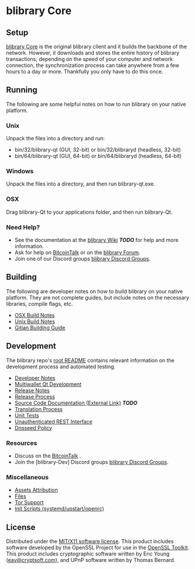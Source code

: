 blibrary Core
=====================

Setup
---------------------
[blibrary Core](http://blibrarycoin.com) is the original blibrary client and it builds the backbone of the network. However, it downloads and stores the entire history of blibrary transactions; depending on the speed of your computer and network connection, the synchronization process can take anywhere from a few hours to a day or more. Thankfully you only have to do this once.

Running
---------------------
The following are some helpful notes on how to run blibrary on your native platform.

### Unix

Unpack the files into a directory and run:

- bin/32/blibrary-qt (GUI, 32-bit) or bin/32/blibraryd (headless, 32-bit)
- bin/64/blibrary-qt (GUI, 64-bit) or bin/64/blibraryd (headless, 64-bit)

### Windows

Unpack the files into a directory, and then run blibrary-qt.exe.

### OSX

Drag blibrary-Qt to your applications folder, and then run blibrary-Qt.

### Need Help?

* See the documentation at the [blibrary Wiki](https://en.bitcoin.it/wiki/Main_Page) ***TODO***
for help and more information.
* Ask for help on [BitcoinTalk](https://bitcointalk.org/index.php) or on the [blibrary Forum](http://blibrarycoin.com/).
* Join one of our Discord groups [blibrary Discord Groups](https://discord.gg/YcnvMqt).

Building
---------------------
The following are developer notes on how to build blibrary on your native platform. They are not complete guides, but include notes on the necessary libraries, compile flags, etc.

- [OSX Build Notes](build-osx.md)
- [Unix Build Notes](build-unix.md)
- [Gitian Building Guide](gitian-building.md)

Development
---------------------
The blibrary repo's [root README](https://github.com/eastcoastcrypto/blibrary/blob/master/README.md) contains relevant information on the development process and automated testing.

- [Developer Notes](developer-notes.md)
- [Multiwallet Qt Development](multiwallet-qt.md)
- [Release Notes](release-notes.md)
- [Release Process](release-process.md)
- [Source Code Documentation (External Link)](https://dev.visucore.com/bitcoin/doxygen/) ***TODO***
- [Translation Process](translation_process.md)
- [Unit Tests](unit-tests.md)
- [Unauthenticated REST Interface](REST-interface.md)
- [Dnsseed Policy](dnsseed-policy.md)

### Resources

* Discuss on the [BitcoinTalk](https://bitcointalk.org/index.php?topic=1262920.0) .
* Join the [blibrary-Dev] Discord groups [blibrary Discord Groups](https://discord.gg/YcnvMqt).

### Miscellaneous
- [Assets Attribution](assets-attribution.md)
- [Files](files.md)
- [Tor Support](tor.md)
- [Init Scripts (systemd/upstart/openrc)](init.md)

License
---------------------
Distributed under the [MIT/X11 software license](http://www.opensource.org/licenses/mit-license.php).
This product includes software developed by the OpenSSL Project for use in the [OpenSSL Toolkit](https://www.openssl.org/). This product includes
cryptographic software written by Eric Young ([eay@cryptsoft.com](mailto:eay@cryptsoft.com)), and UPnP software written by Thomas Bernard.
